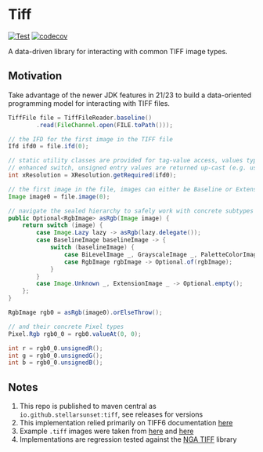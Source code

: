 # Tiff

[![Test](https://github.com/stellarsunset/tiff/actions/workflows/test.yaml/badge.svg)](https://github.com/stellarsunset/tiff/actions/workflows/test.yaml)
[![codecov](https://codecov.io/gh/stellarsunset/tiff/graph/badge.svg?token=2SZ6MJxyXA)](https://codecov.io/gh/stellarsunset/tiff)

A data-driven library for interacting with common TIFF image types.

## Motivation

Take advantage of the newer JDK features in 21/23 to build a data-oriented programming model for interacting with TIFF
files.

```java
TiffFile file = TiffFileReader.baseline()
        .read(FileChannel.open(FILE.toPath()));

// the IFD for the first image in the TIFF file
Ifd ifd0 = file.ifd(0);

// static utility classes are provided for tag-value access, values types are handled via 
// enhanced switch, unsigned entry values are returned up-cast (e.g. ushort -> int)
int xResolution = XResolution.getRequired(ifd0);

// the first image in the file, images can either be Baseline or Extension types
Image image0 = file.image(0);

// navigate the sealed hierarchy to safely work with concrete subtypes
public Optional<RgbImage> asRgb(Image image) {
    return switch (image) {
        case Image.Lazy lazy -> asRgb(lazy.delegate());
        case BaselineImage baselineImage -> {
            switch (baselineImage) {
                case BiLevelImage _, GrayscaleImage _, PaletteColorImage _ -> Optional.empty();
                case RgbImage rgbImage -> Optional.of(rgbImage);
            }
        }
        case Image.Unknown _, ExtensionImage _ -> Optional.empty();
    };
}

RgbImage rgb0 = asRgb(image0).orElseThrow();

// and their concrete Pixel types
Pixel.Rgb rgb0_0 = rgb0.valueAt(0, 0);

int r = rgb0_0.unsignedR();
int g = rgb0_0.unsignedG();
int b = rgb0_0.unsignedB();
```

## Notes

1. This repo is published to maven central as `io.github.stellarsunset:tiff`, see releases for versions
2. This implementation relied primarily on TIFF6
   documentation [here](https://www.itu.int/itudoc/itu-t/com16/tiff-fx/docs/tiff6.pdf)
3. Example `.tiff` images were taken from [here](https://people.math.sc.edu/Burkardt/data/tif/tif.html)
   and [here](https://github.com/tlnagy/exampletiffs/tree/master)
4. Implementations are regression tested against the [NGA TIFF](https://github.com/ngageoint/tiff-java) library